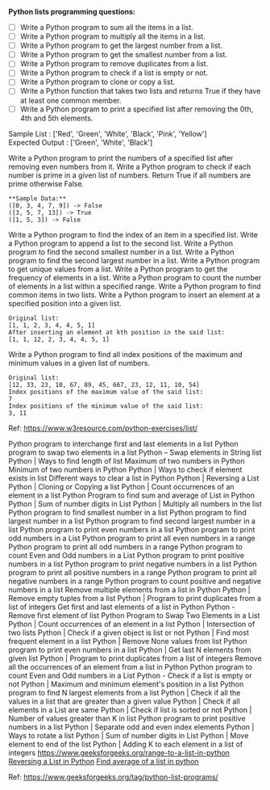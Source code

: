 **Python lists programming questions:**

 - [ ] Write a Python program to sum all the items in a list.
 - [ ] Write a Python program to multiply all the items in a list.
 - [ ] Write a Python program to get the largest number from a list.
 - [ ] Write a Python program to get the smallest number from a list.
 - [ ] Write a Python program to remove duplicates from a list.
 - [ ] Write a Python program to check if a list is empty or not.
 - [ ] Write a Python program to clone or copy a list.
 - [ ] Write a Python function that takes two lists and returns True if
       they have at least one common member.
 - [ ] Write a Python program to print a specified list after removing
       the 0th, 4th and 5th elements.

Sample List : ['Red', 'Green', 'White', 'Black', 'Pink', 'Yellow']  
Expected Output : ['Green', 'White', 'Black']

 Write a Python program to print the numbers of a specified list after removing even numbers from it.
 Write a Python program to check if each number is prime in a given list of numbers. Return True if all numbers are prime otherwise False.  

    **Sample Data:**  
    ([0, 3, 4, 7, 9]) -> False  
    ([3, 5, 7, 13]) -> True  
    ([1, 5, 3]) -> False

Write a Python program to find the index of an item in a specified list.
Write a Python program to append a list to the second list.
Write a Python program to find the second smallest number in a list.
Write a Python program to find the second largest number in a list.
Write a Python program to get unique values from a list.
Write a Python program to get the frequency of elements in a list.
Write a Python program to count the number of elements in a list within a specified range.
Write a Python program to find common items in two lists.
Write a Python program to insert an element at a specified position into a given list.  

    Original list:  
    [1, 1, 2, 3, 4, 4, 5, 1]  
    After inserting an element at kth position in the said list:  
    [1, 1, 12, 2, 3, 4, 4, 5, 1]

Write a Python program to find all index positions of the maximum and minimum values in a given list of numbers.  

    Original list:  
    [12, 33, 23, 10, 67, 89, 45, 667, 23, 12, 11, 10, 54]  
    Index positions of the maximum value of the said list:  
    7  
    Index positions of the minimum value of the said list:  
    3, 11


Ref: https://www.w3resource.com/python-exercises/list/

Python program to interchange first and last elements in a list
Python program to swap two elements in a list
Python – Swap elements in String list
Python | Ways to find length of list
Maximum of two numbers in Python
Minimum of two numbers in Python
Python | Ways to check if element exists in list
Different ways to clear a list in Python
Python | Reversing a List
Python | Cloning or Copying a list
Python | Count occurrences of an element in a list
Python Program to find sum and average of List in Python
Python | Sum of number digits in List
Python | Multiply all numbers in the list
Python program to find smallest number in a list
Python program to find largest number in a list
Python program to find second largest number in a list
Python program to print even numbers in a list
Python program to print odd numbers in a List
Python program to print all even numbers in a range
Python program to print all odd numbers in a range
Python program to count Even and Odd numbers in a List
Python program to print positive numbers in a list
Python program to print negative numbers in a list
Python program to print all positive numbers in a range
Python program to print all negative numbers in a range
Python program to count positive and negative numbers in a list
Remove multiple elements from a list in Python
Python | Remove empty tuples from a list
Python | Program to print duplicates from a list of integers
Get first and last elements of a list in Python
Python - Remove first element of list
Python Program to Swap Two Elements in a List
Python | Count occurrences of an element in a list
Python | Intersection of two lists
Python | Check if a given object is list or not
Python | Find most frequent element in a list
Python | Remove None values from list
Python program to print even numbers in a list
Python | Get last N elements from given list
Python | Program to print duplicates from a list of integers
Remove all the occurrences of an element from a list in Python
Python program to count Even and Odd numbers in a List
Python - Check if a list is empty or not
Python | Maximum and minimum element's position in a list
Python program to find N largest elements from a list
Python | Check if all the values in a list that are greater than a given value
Python | Check if all elements in a List are same
Python | Check if list is sorted or not
Python | Number of values greater than K in list
Python program to print positive numbers in a list
Python | Separate odd and even index elements
Python | Ways to rotate a list
Python | Sum of number digits in List
Python | Move element to end of the list
Python | Adding K to each element in a list of integers
https://www.geeksforgeeks.org/range-to-a-list-in-python
[Reversing a List in Python](https://www.geeksforgeeks.org/python-reversing-list/ "Reversing a List in Python")
[Find average of a list in python](https://www.geeksforgeeks.org/find-average-list-python/ "Find average of a list in python")

Ref:
https://www.geeksforgeeks.org/tag/python-list-programs/
<!--stackedit_data:
eyJoaXN0b3J5IjpbMTEyNDA0MTgwLC0xODQxMTYwODczLC0xMz
U4NjEyNjE4XX0=
-->